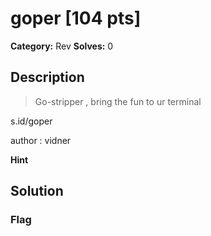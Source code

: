 # goper [104 pts]

**Category:** Rev
**Solves:** 0

## Description
>Go-stripper , bring the fun to ur terminal

s.id/goper

author : vidner

**Hint**


## Solution

### Flag

